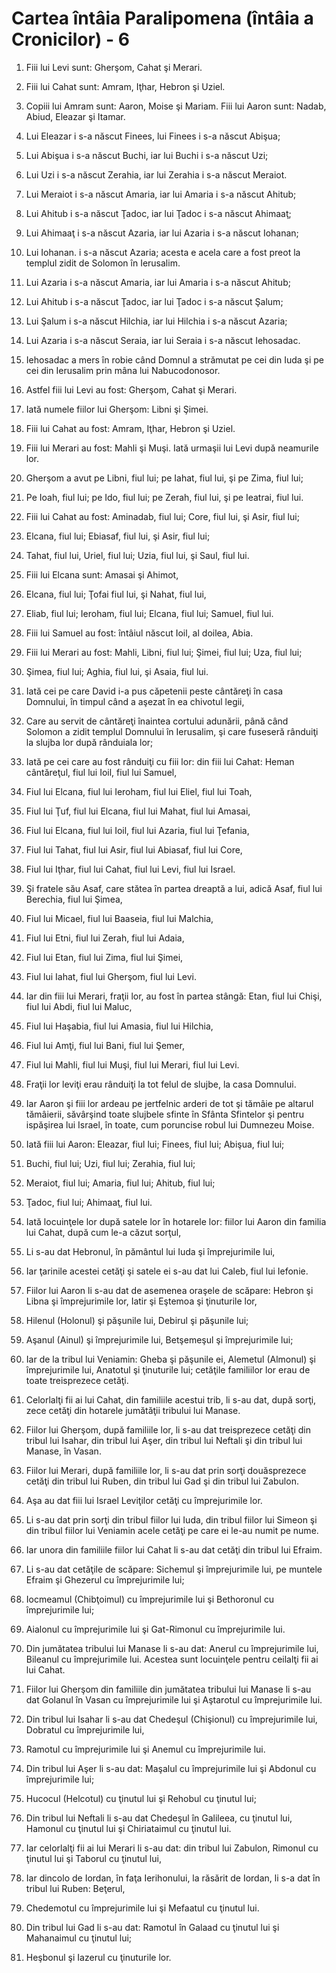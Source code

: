 # Cartea &#238;nt&#226;ia Paralipomena (&#238;nt&#226;ia a Cronicilor) - 6

1. Fiii lui Levi sunt: Gherşom, Cahat şi Merari. 

2. Fiii lui Cahat sunt: Amram, Iţhar, Hebron şi Uziel. 

3. Copiii lui Amram sunt: Aaron, Moise şi Mariam. Fiii lui Aaron sunt: Nadab, Abiud, Eleazar şi Itamar. 

4. Lui Eleazar i s-a născut Finees, lui Finees i s-a născut Abişua; 

5. Lui Abişua i s-a născut Buchi, iar lui Buchi i s-a născut Uzi; 

6. Lui Uzi i s-a născut Zerahia, iar lui Zerahia i s-a născut Meraiot. 

7. Lui Meraiot i s-a născut Amaria, iar lui Amaria i s-a născut Ahitub; 

8. Lui Ahitub i s-a născut Ţadoc, iar lui Ţadoc i s-a născut Ahimaaţ; 

9. Lui Ahimaaţ i s-a născut Azaria, iar lui Azaria i s-a născut Iohanan; 

10. Lui Iohanan. i s-a născut Azaria; acesta e acela care a fost preot la templul zidit de Solomon în Ierusalim. 

11. Lui Azaria i s-a născut Amaria, iar lui Amaria i s-a născut Ahitub; 

12. Lui Ahitub i s-a născut Ţadoc, iar lui Ţadoc i s-a născut Şalum; 

13. Lui Şalum i s-a născut Hilchia, iar lui Hilchia i s-a născut Azaria; 

14. Lui Azaria i s-a născut Seraia, iar lui Seraia i s-a născut Iehosadac. 

15. Iehosadac a mers în robie când Domnul a strămutat pe cei din Iuda şi pe cei din Ierusalim prin mâna lui Nabucodonosor. 

16. Astfel fiii lui Levi au fost: Gherşom, Cahat şi Merari. 

17. Iată numele fiilor lui Gherşom: Libni şi Şimei. 

18. Fiii lui Cahat au fost: Amram, Iţhar, Hebron şi Uziel. 

19. Fiii lui Merari au fost: Mahli şi Muşi. Iată urmaşii lui Levi după neamurile lor. 

20. Gherşom a avut pe Libni, fiul lui; pe Iahat, fiul lui, şi pe Zima, fiul lui; 

21. Pe Ioah, fiul lui; pe Ido, fiul lui; pe Zerah, fiul lui, şi pe Ieatrai, fiul lui. 

22. Fiii lui Cahat au fost: Aminadab, fiul lui; Core, fiul lui, şi Asir, fiul lui; 

23. Elcana, fiul lui; Ebiasaf, fiul lui, şi Asir, fiul lui; 

24. Tahat, fiul lui, Uriel, fiul lui; Uzia, fiul lui, şi Saul, fiul lui. 

25. Fiii lui Elcana sunt: Amasai şi Ahimot, 

26. Elcana, fiul lui; Ţofai fiul lui, şi Nahat, fiul lui, 

27. Eliab, fiul lui; Ieroham, fiul lui; Elcana, fiul lui; Samuel, fiul lui. 

28. Fiii lui Samuel au fost: întâiul născut Ioil, al doilea, Abia. 

29. Fiii lui Merari au fost: Mahli, Libni, fiul lui; Şimei, fiul lui; Uza, fiul lui; 

30. Şimea, fiul lui; Aghia, fiul lui, şi Asaia, fiul lui. 

31. Iată cei pe care David i-a pus căpetenii peste cântăreţi în casa Domnului, în timpul când a aşezat în ea chivotul legii, 

32. Care au servit de cântăreţi înaintea cortului adunării, până când Solomon a zidit templul Domnului în Ierusalim, şi care fuseseră rânduiţi la slujba lor după rânduiala lor; 

33. Iată pe cei care au fost rânduiţi cu fiii lor: din fiii lui Cahat: Heman cântăreţul, fiul lui Ioil, fiul lui Samuel, 

34. Fiul lui Elcana, fiul lui Ieroham, fiul lui Eliel, fiul lui Toah, 

35. Fiul lui Ţuf, fiul lui Elcana, fiul lui Mahat, fiul lui Amasai, 

36. Fiul lui Elcana, fiul lui Ioil, fiul lui Azaria, fiul lui Ţefania, 

37. Fiul lui Tahat, fiul lui Asir, fiul lui Abiasaf, fiul lui Core, 

38. Fiul lui Iţhar, fiul lui Cahat, fiul lui Levi, fiul lui Israel. 

39. Şi fratele său Asaf, care stătea în partea dreaptă a lui, adică Asaf, fiul lui Berechia, fiul lui Şimea, 

40. Fiul lui Micael, fiul lui Baaseia, fiul lui Malchia, 

41. Fiul lui Etni, fiul lui Zerah, fiul lui Adaia, 

42. Fiul lui Etan, fiul lui Zima, fiul lui Şimei, 

43. Fiul lui Iahat, fiul lui Gherşom, fiul lui Levi. 

44. Iar din fiii lui Merari, fraţii lor, au fost în partea stângă: Etan, fiul lui Chişi, fiul lui Abdi, fiul lui Maluc, 

45. Fiul lui Haşabia, fiul lui Amasia, fiul lui Hilchia, 

46. Fiul lui Amţi, fiul lui Bani, fiul lui Şemer, 

47. Fiul lui Mahli, fiul lui Muşi, fiul lui Merari, fiul lui Levi. 

48. Fraţii lor leviţi erau rânduiţi la tot felul de slujbe, la casa Domnului. 

49. Iar Aaron şi fiii lor ardeau pe jertfelnic arderi de tot şi tămâie pe altarul tămâierii, săvârşind toate slujbele sfinte în Sfânta Sfintelor şi pentru ispăşirea lui Israel, în toate, cum poruncise robul lui Dumnezeu Moise. 

50. Iată fiii lui Aaron: Eleazar, fiul lui; Finees, fiul lui; Abişua, fiul lui; 

51. Buchi, fiul lui; Uzi, fiul lui; Zerahia, fiul lui; 

52. Meraiot, fiul lui; Amaria, fiul lui; Ahitub, fiul lui; 

53. Ţadoc, fiul lui; Ahimaaţ, fiul lui. 

54. Iată locuinţele lor după satele lor în hotarele lor: fiilor lui Aaron din familia lui Cahat, după cum le-a căzut sorţul, 

55. Li s-au dat Hebronul, în pământul lui Iuda şi împrejurimile lui, 

56. Iar ţarinile acestei cetăţi şi satele ei s-au dat lui Caleb, fiul lui Iefonie. 

57. Fiilor lui Aaron li s-au dat de asemenea oraşele de scăpare: Hebron şi Libna şi împrejurimile lor, Iatir şi Eştemoa şi ţinuturile lor, 

58. Hilenul (Holonul) şi păşunile lui, Debirul şi păşunile lui; 

59. Aşanul (Ainul) şi împrejurimile lui, Betşemeşul şi împrejurimile lui; 

60. Iar de la tribul lui Veniamin: Gheba şi păşunile ei, Alemetul (Almonul) şi împrejurimile lui, Anatotul şi ţinuturile lui; cetăţile familiilor lor erau de toate treisprezece cetăţi. 

61. Celorlalţi fii ai lui Cahat, din familiile acestui trib, li s-au dat, după sorţi, zece cetăţi din hotarele jumătăţii tribului lui Manase. 

62. Fiilor lui Gherşom, după familiile lor, li s-au dat treisprezece cetăţi din tribul lui Isahar, din tribul lui Aşer, din tribul lui Neftali şi din tribul lui Manase, în Vasan. 

63. Fiilor lui Merari, după familiile lor, li s-au dat prin sorţi douăsprezece cetăţi din tribul lui Ruben, din tribul lui Gad şi din tribul lui Zabulon. 

64. Aşa au dat fiii lui Israel Leviţilor cetăţi cu împrejurimile lor. 

65. Li s-au dat prin sorţi din tribul fiilor lui Iuda, din tribul fiilor lui Simeon şi din tribul fiilor lui Veniamin acele cetăţi pe care ei le-au numit pe nume. 

66. Iar unora din familiile fiilor lui Cahat li s-au dat cetăţi din tribul lui Efraim. 

67. Li s-au dat cetăţile de scăpare: Sichemul şi împrejurimile lui, pe muntele Efraim şi Ghezerul cu împrejurimile lui; 

68. Iocmeamul (Chibţoimul) cu împrejurimile lui şi Bethoronul cu împrejurimile lui; 

69. Aialonul cu împrejurimile lui şi Gat-Rimonul cu împrejurimile lui. 

70. Din jumătatea tribului lui Manase li s-au dat: Anerul cu împrejurimile lui, Bileanul cu împrejurimile lui. Acestea sunt locuinţele pentru ceilalţi fii ai lui Cahat. 

71. Fiilor lui Gherşom din familiile din jumătatea tribului lui Manase li s-au dat Golanul în Vasan cu împrejurimile lui şi Aştarotul cu împrejurimile lui. 

72. Din tribul lui Isahar li s-au dat Chedeşul (Chişionul) cu împrejurimile lui, Dobratul cu împrejurimile lui, 

73. Ramotul cu împrejurimile lui şi Anemul cu împrejurimile lui. 

74. Din tribul lui Aşer li s-au dat: Maşalul cu împrejurimile lui şi Abdonul cu împrejurimile lui; 

75. Hucocul (Helcotul) cu ţinutul lui şi Rehobul cu ţinutul lui; 

76. Din tribul lui Neftali li s-au dat Chedeşul în Galileea, cu ţinutul lui, Hamonul cu ţinutul lui şi Chiriataimul cu ţinutul lui. 

77. Iar celorlalţi fii ai lui Merari li s-au dat: din tribul lui Zabulon, Rimonul cu ţinutul lui şi Taborul cu ţinutul lui, 

78. Iar dincolo de Iordan, în faţa Ierihonului, la răsărit de Iordan, li s-a dat în tribul lui Ruben: Beţerul, 

79. Chedemotul cu împrejurimile lui şi Mefaatul cu ţinutul lui. 

80. Din tribul lui Gad li s-au dat: Ramotul în Galaad cu ţinutul lui şi Mahanaimul cu ţinutul lui; 

81. Heşbonul şi Iazerul cu ţinuturile lor. 

